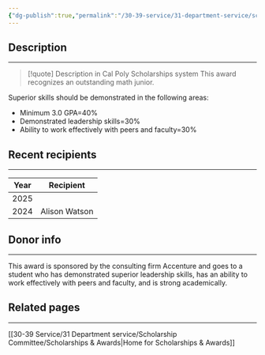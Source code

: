 ```yaml
---
{"dg-publish":true,"permalink":"/30-39-service/31-department-service/scholarship-committee/01-awards/accenture-outstanding-junior-math-award/","updated":"2025-05-20T15:34:40-07:00"}
---
```


## Description
---
> [!quote] Description in Cal Poly Scholarships system
> This award recognizes an outstanding math junior.

Superior skills should be demonstrated in the following areas:
- Minimum 3.0 GPA=40%
- Demonstrated leadership skills=30%
- Ability to work effectively with peers and faculty=30%

## Recent recipients
---

| Year | Recipient     |
| ---- | ------------- |
| 2025 |               |
| 2024 | Alison Watson |


## Donor info
---

This award is sponsored by the consulting firm Accenture and goes to a student who has demonstrated superior leadership skills, has an ability to work effectively with peers and faculty, and is strong academically.

## Related pages
---

[[30-39 Service/31 Department service/Scholarship Committee/Scholarships & Awards\|Home for Scholarships & Awards]]